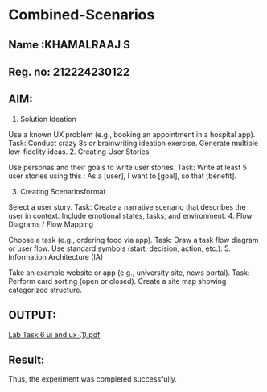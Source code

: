 # Combined-Scenarios
## Name :KHAMALRAAJ S
## Reg. no: 212224230122
## AIM:

1.  Solution Ideation

Use a known UX problem (e.g., booking an appointment in a hospital app).
Task:
Conduct crazy 8s or brainwriting ideation exercise.
Generate multiple low-fidelity ideas.
2.  Creating User Stories

Use personas and their goals to write user stories.
Task:
Write at least 5 user stories using this :
As a [user], I want to [goal], so that [benefit].

3.  Creating Scenariosformat

Select a user story.
Task:
Create a narrative scenario that describes the user in context.
Include emotional states, tasks, and environment.
4.   Flow  Diagrams / Flow Mapping

 Choose a task (e.g., ordering food via app).
Task:
Draw a task flow diagram or user flow.
Use standard symbols (start, decision, action, etc.).
5.   Information Architecture (IA)

Take an example website or app (e.g., university site, news portal).
Task:
Perform card sorting (open or closed).
Create a site map showing categorized structure.
## OUTPUT:

[Lab Task 6 ui and ux (1).pdf](https://github.com/user-attachments/files/20507056/Lab.Task.6.ui.and.ux.1.pdf)

## Result:
Thus, the experiment was completed successfully.
